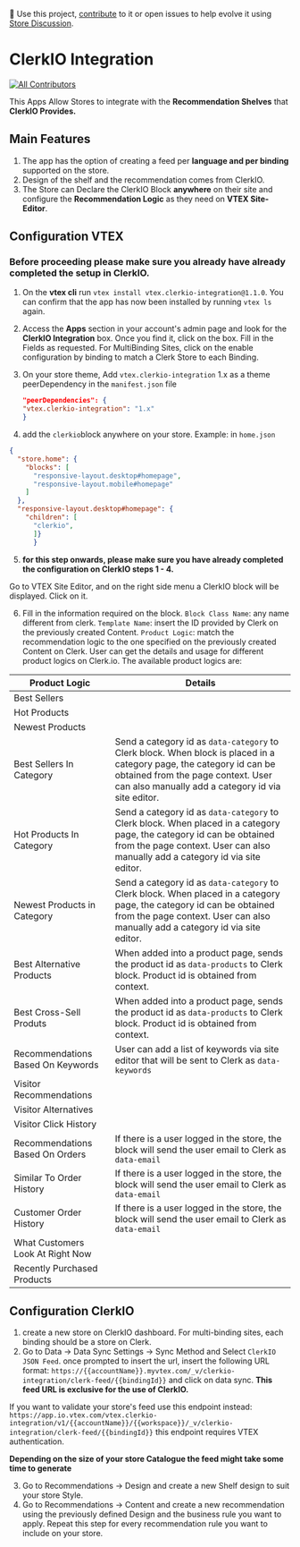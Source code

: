 📢 Use this project, [contribute](https://github.com/vtex-apps/CHANGEME) to it or open issues to help evolve it using [Store Discussion](https://github.com/vtex-apps/store-discussion).

# ClerkIO Integration

<!-- DOCS-IGNORE:start -->
<!-- ALL-CONTRIBUTORS-BADGE:START - Do not remove or modify this section -->
[![All Contributors](https://img.shields.io/badge/all_contributors-0-orange.svg?style=flat-square)](#contributors-)
<!-- ALL-CONTRIBUTORS-BADGE:END -->
<!-- DOCS-IGNORE:end -->

This Apps Allow Stores to integrate with the **Recommendation Shelves** that **ClerkIO Provides.**

## Main Features

1. The app has the option of creating a feed per **language and per binding** supported on the store. 
2. Design of the shelf and the recommendation comes from ClerkIO. 
3. The Store can Declare the ClerkIO Block **anywhere** on their site and configure the **Recommendation Logic** as they need on **VTEX Site-Editor**.


## Configuration VTEX
### Before proceeding please make sure you already have already completed the setup in ClerkIO. 

1. On the **vtex cli** run `vtex install vtex.clerkio-integration@1.1.0`.
    You can confirm that the app has now been installed by running `vtex ls` again. 
2. Access the **Apps** section in your account's admin page and look for the **ClerkIO Integration** box. Once you find it, click on the box.
    Fill in the Fields as requested. For MultiBinding Sites, click on the enable configuration by binding to match a Clerk Store to each Binding. 
3. On your store theme, Add `vtex.clerkio-integration` 1.x as a theme peerDependency in the `manifest.json` file
    
    ```json
    "peerDependencies": {
    "vtex.clerkio-integration": "1.x"
    }
    ```

4. add the `clerkio`block anywhere on your store. Example: in `home.json`

```json
{
  "store.home": {
    "blocks": [
      "responsive-layout.desktop#homepage",
      "responsive-layout.mobile#homepage"
    ]
  },
  "responsive-layout.desktop#homepage": {
    "children": [
      "clerkio",
      ]}
      }
```

5. **for this step onwards, please make sure you have already completed the configuration on ClerkIO steps 1 - 4.**

Go to VTEX Site Editor, and on the right side menu a ClerkIO block will be displayed. Click on it.

6. Fill in the information required on the block.
`Block Class Name`: any name different from clerk.
`Template Name`: insert the ID provided by Clerk on the previously created Content.
`Product Logic`: match the recommendation logic to the one specified on the previously created Content on Clerk. User can get the details and usage for different product logics on Clerk.io. The available product logics are:

|Product Logic|Details|
|-----|-----|
|Best Sellers|
|Hot Products|
|Newest Products|
|Best Sellers In Category|Send a category id as `data-category` to Clerk block. When block is placed in a category page, the category id can be obtained from the page context. User can also manually add a category id via site editor.
|Hot Products In Category|Send a category id as `data-category` to Clerk block. When placed in a category page, the category id can be obtained from the page context. User can also manually add a category id via site editor.
|Newest Products in Category|Send a category id as `data-category` to Clerk block. When placed in a category page, the category id can be obtained from the page context. User can also manually add a category id via site editor.
|Best Alternative Products| When added into a product page, sends the product id as `data-products` to Clerk block. Product id is obtained from context.
|Best Cross-Sell Produts| When added into a product page, sends the product id as `data-products` to Clerk block. Product id is obtained from context.
|Recommendations Based On Keywords|User can add a list of keywords via site editor that will be sent to Clerk as `data-keywords`
|Visitor Recommendations|
|Visitor Alternatives|
|Visitor Click History|
|Recommendations Based On Orders| If there is a user logged in the store, the block will send the user email to Clerk as `data-email`
|Similar To Order History | If there is a user logged in the store, the block will send the user email to Clerk as `data-email`
|Customer Order History | If there is a user logged in the store, the block will send the user email to Clerk as `data-email`
|What Customers Look At Right Now|
|Recently Purchased Products


## Configuration ClerkIO
1. create a new store on ClerkIO dashboard. For multi-binding sites, each binding should be a store on Clerk. 
2. Go to Data -> Data Sync Settings -> Sync Method and Select `ClerkIO JSON Feed`. once prompted to insert the url, insert the following URL format:
`https://{{accountName}}.myvtex.com/_v/clerkio-integration/clerk-feed/{{bindingId}}` 
and click on data sync. **This feed URL is exclusive for the use of ClerkIO.**

If you want to validate your store's feed use this endpoint instead:
`https://app.io.vtex.com/vtex.clerkio-integration/v1/{{accountName}}/{{workspace}}/_v/clerkio-integration/clerk-feed/{{bindingId}}`
this endpoint requires VTEX authentication. 


**Depending on the size of your store Catalogue the feed might take some time to generate**

3. Go to Recommendations -> Design and create a new Shelf design to suit your store Style. 
4. Go to Recommendations -> Content and create a new recommendation using the previously defined Design and the business rule you want to apply. 
Repeat this step for every recommendation rule you want to include on your store. 




